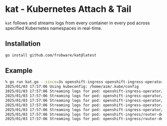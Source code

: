 # kat - Kubernetes Attach & Tail

`kat` follows and streams logs from every container in every pod across specified Kubernetes namespaces in real-time.

## Installation
```bash
go install github.com/frobware/kat@latest
```

## Example

```bash
% go run kat.go --since=3s openshift-ingress openshift-ingress-operator | grep -v Proxy
2025/01/03 17:57:06 Using kubeconfig: /home/aim/.kube/config
2025/01/03 17:57:06 Streaming logs for pod: openshift-ingress-operator/idle-close-on-response-rr5xj-external-verify:echo
2025/01/03 17:57:06 Streaming logs for pod: openshift-ingress-operator/idle-close-on-response-jpgfr-external-verify:echo
2025/01/03 17:57:06 Streaming logs for pod: openshift-ingress-operator/ingress-operator-7cd8fdc79c-6c2pd:kube-rbac-proxy
2025/01/03 17:57:06 Streaming logs for pod: openshift-ingress-operator/ingress-operator-7cd8fdc79c-6c2pd:ingress-operator
2025/01/03 17:57:06 Streaming logs for pod: openshift-ingress-operator/idle-close-on-response-n9k77-external-verify:echo
2025/01/03 17:57:06 Streaming logs for pod: openshift-ingress/router-default-8554d4c6c6-vhdk4:logs
2025/01/03 17:57:06 Streaming logs for pod: openshift-ingress/router-default-8554d4c6c6-vhdk4:router
```


